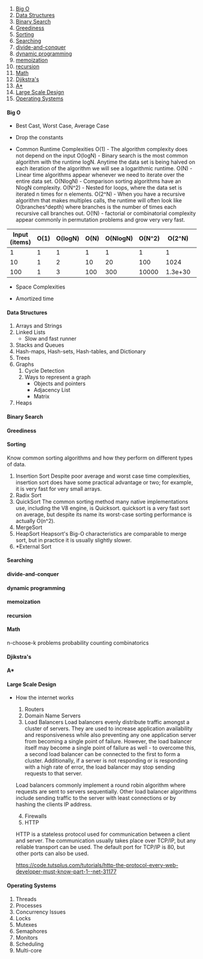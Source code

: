 <!-- TOC -->
1. [Big O](#big-o)
2. [Data Structures](#data-structures)
3. [Binary Search](#binary-search)
4. [Greediness](#greediness)
5. [Sorting](#sorting)
6. [Searching](#searching)
7. [divide-and-conquer](#divide-and-conquer)
8. [dynamic programming](#dynamic-programming)
9. [memoization](#memoization)
10. [recursion](#recursion)
11. [Math](#math)
12. [Djikstra's](#djikstras)
13. [A*](#a)
14. [Large Scale Design](#large-scale-design)
15. [Operating Systems](#operating-systems)

#### Big O

- Best Cast, Worst Case, Average Case

- Drop the constants

- Common Runtime Complexities
O(1) - The algorithm complexity does not depend on the input
O(logN) - Binary search is the most common algorithm with the runtime logN. Anytime the data set is being halved on each iteration of the algorithm we will see a logarithmic runtime. 
O(N) - Linear time algorithms appear whenever we need to iterate over the entire data set.
O(NlogN) - Comparison sorting algorithms have an NlogN complexity. 
O(N^2) - Nested for loops, where the data set is iterated n times for n elements.
O(2^N) - When you have a recursive algorithm that makes multiples calls, the runtime will often look like O(branches^depth) where branches is the number of times each recursive call branches out.
O(!N) - factorial or combinatorial complexity appear commonly in permutation problems and grow very very fast.

| Input (items) | O(1) | O(logN) | O(N) | O(NlogN) | O(N^2) | O(2^N)  | O(N!)    |
|---------------|------|---------|------|----------|--------|---------|----------|
| 1             | 1    | 1       | 1    | 1        | 1      | 1       | 1        |
| 10            | 1    | 2       | 10   | 20       | 100    | 1024    | 3628800  |
| 100           | 1    | 3       | 100  | 300      | 10000  | 1.3e+30 | 9.3e+157 |

- Space Complexities

- Amortized time
#### Data Structures
1. Arrays and Strings
2. Linked Lists
   - Slow and fast runner
3. Stacks and Queues
4. Hash-maps, Hash-sets, Hash-tables, and Dictionary
5. Trees
6. Graphs
    1. Cycle Detection
    2. Ways to represent a graph
        - Objects and pointers
        - Adjacency List
        - Matrix
7. Heaps

#### Binary Search
#### Greediness
#### Sorting
Know common sorting algorithms and how they perform on different types of data.

1. Insertion Sort
Despite poor average and worst case time complexities, insertion sort does have some practical advantage or two; for example, it is very fast for very small arrays.
2. Radix Sort
3. QuickSort
The common sorting method many native implementations use, including the V8 engine, is Quicksort. quicksort is a very fast sort on average, but despite its name its worst-case sorting performance is actually O(n^2).
4. MergeSort
5. HeapSort
Heapsort's Big-O characteristics are comparable to merge sort, but in practice it is usually slightly slower.
6. *External Sort 

#### Searching
#### divide-and-conquer 
#### dynamic programming
#### memoization
#### recursion

#### Math
n-choose-k problems
probability
counting
combinatorics


#### Djikstra's
#### A*

#### Large Scale Design
    
  - How the internet works
    1. Routers
    2. Domain Name Servers
    3. Load Balancers
    Load balancers evenly distribute traffic amongst a cluster of servers. They are used to increase application availability and responsiveness while also preventing any one application server from becoming a single point of failure. However, the load balancer itself may become a single point of failure as well -  to overcome this, a second load balancer can be connected to the first to form a cluster. Additionally, if a server is not responding or is responding with a high rate of error, the load balancer may stop sending requests to that server. 

    Load balancers commonly implement a round robin algorithm where requests are sent to servers sequentially. Other load balancer algorithms include sending traffic to the server with least connections or by hashing the clients IP address.

    4. Firewalls 
    5. HTTP

    HTTP is a stateless protocol used for communication between a client and server. The communication usually takes place over TCP/IP, but any reliable transport can be used. The default port for TCP/IP is 80, but other ports can also be used.

    https://code.tutsplus.com/tutorials/http-the-protocol-every-web-developer-must-know-part-1--net-31177

#### Operating Systems
1. Threads
2. Processes
3. Concurrency Issues
4. Locks
5. Mutexes
6. Semaphores
7. Monitors
8. Scheduling
9. Multi-core